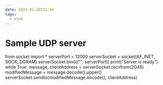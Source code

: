 ```yaml
---
date: 2021-01-28T22:54
tags: 
  - stub
---
```


# Sample UDP server

from socket import *
serverPort = 12000
serverSocket = socket(AF_INET, SOCK_DGRAM)
serverSocket.bind(("", serverPort))
print("Server is ready")
while True:
  message, clientAddress = serverSocket.recvfrom(2048)
  modifiedMessage = message.decode().upper()
  serverSocket.sendto(modifiedMessage.encode(), clientAddress)
